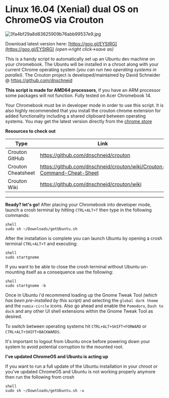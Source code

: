 
# Linux 16.04 (Xenial) dual OS on ChromeOS via Crouton
   
   
![3fa4bf29a8d83625909b76abb99537e9.jpg](http://pichoster.net/images/2017/10/03/3fa4bf29a8d83625909b76abb99537e9.jpg)
   
   
Download latest version here: [https://goo.gl/EYStRG](https://goo.gl/EYStRG) _(open->right click->save as)_

This is a handy script to automatically set up an Ubuntu dev machine on your chromebook. The Ubuntu will be installed in a chroot along with your current Chrome operating system _(you can run two operating systems in parallel)_. The Crouton project is developed/maintained by David Schneider @ https://github.com/dnschneid  

**This script is made for AMD64 processors**, if you have an ARM processor some packages will not function. Fully tested on Acer Chromebook 14.

Your Chromebook must be in developer mode in order to use this script. It is also highly recommended that you install the crouton chrome extension for added functionality including a shared clipboard between operating systems. You may get the latest version directly from the [chrome store](https://chrome.google.com/webstore/detail/crouton-integration/gcpneefbbnfalgjniomfjknbcgkbijom)

**Resources to check out** 

| Type | Link |
| ------ | ------ |
| Crouton GitHub | https://github.com/dnschneid/crouton |
| Crouton Cheatsheet | https://github.com/dnschneid/crouton/wiki/Crouton-Command-Cheat-Sheet |
| Crouton Wiki | https://github.com/dnschneid/crouton/wiki |
  
***
  
**Ready? let's go!** After placing your Chromebook into developer mode, launch a crosh terminal by hitting `CTRL+ALT+T` then type in the following commands:

```shell
shell  
sudo sh ~/Downloads/getUbuntu.sh
```

After the installation is complete you can launch Ubuntu by opening a crosh terminal `CTRL+ALT+T` and executing:

```shell
shell  
sudo startgnome
```

If you want to be able to close the crosh terminal without Ubuntu un-mounting itself as a consequence use the following:

```shell
shell
sudo startgnome -b
```

Once in Ubuntu i'd recommend loading up the Gnome Tweak Tool _(which has been pre-installed by this script)_ and selecting the `global dark theme` and the `numix-circle` icons. Also go ahead and enable the `Pomodoro`, `Dash to dock` and any other UI shell extensions within the Gnome Tweak Tool as desired.

To switch between operating systems hit `CTRL+ALT+SHIFT+FORWARD` or `CTRL+ALT+SHIFT+BACKWARDS`.

It's important to logout from Ubuntu once before powering down your system to avoid potential corruption to the mounted root.

**I've updated ChromeOS and Ubuntu is acting up**

If you want to run a full update of the Ubuntu installation in your chroot or you've updated ChromeOS and Ubuntu is not working properly anymore then run the following from crosh

```shell
shell
sudo sh ~/Downloads/getUbuntu.sh -u
```
